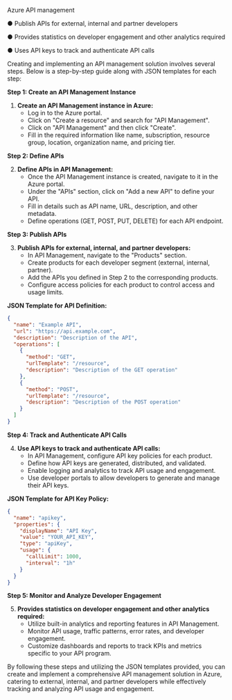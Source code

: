 Azure API management 

●	Publish APIs for external, internal and partner developers



●	Provides statistics on developer engagement and other analytics required



●	Uses API keys to track and authenticate API calls

 





Creating and implementing an API management solution involves several steps. Below is a step-by-step guide along with JSON templates for each step:

**Step 1: Create an API Management Instance**

1. **Create an API Management instance in Azure:**
   - Log in to the Azure portal.
   - Click on "Create a resource" and search for "API Management".
   - Click on "API Management" and then click "Create".
   - Fill in the required information like name, subscription, resource group, location, organization name, and pricing tier.

**Step 2: Define APIs**

2. **Define APIs in API Management:**
   - Once the API Management instance is created, navigate to it in the Azure portal.
   - Under the "APIs" section, click on "Add a new API" to define your API.
   - Fill in details such as API name, URL, description, and other metadata.
   - Define operations (GET, POST, PUT, DELETE) for each API endpoint.

**Step 3: Publish APIs**

3. **Publish APIs for external, internal, and partner developers:**
   - In API Management, navigate to the "Products" section.
   - Create products for each developer segment (external, internal, partner).
   - Add the APIs you defined in Step 2 to the corresponding products.
   - Configure access policies for each product to control access and usage limits.

**JSON Template for API Definition:**

```json
{
  "name": "Example API",
  "url": "https://api.example.com",
  "description": "Description of the API",
  "operations": [
    {
      "method": "GET",
      "urlTemplate": "/resource",
      "description": "Description of the GET operation"
    },
    {
      "method": "POST",
      "urlTemplate": "/resource",
      "description": "Description of the POST operation"
    }
  ]
}
```

**Step 4: Track and Authenticate API Calls**

4. **Use API keys to track and authenticate API calls:**
   - In API Management, configure API key policies for each product.
   - Define how API keys are generated, distributed, and validated.
   - Enable logging and analytics to track API usage and engagement.
   - Use developer portals to allow developers to generate and manage their API keys.

**JSON Template for API Key Policy:**

```json
{
  "name": "apikey",
  "properties": {
    "displayName": "API Key",
    "value": "YOUR_API_KEY",
    "type": "apiKey",
    "usage": {
      "callLimit": 1000,
      "interval": "1h"
    }
  }
}
```

**Step 5: Monitor and Analyze Developer Engagement**

5. **Provides statistics on developer engagement and other analytics required:**
   - Utilize built-in analytics and reporting features in API Management.
   - Monitor API usage, traffic patterns, error rates, and developer engagement.
   - Customize dashboards and reports to track KPIs and metrics specific to your API program.

By following these steps and utilizing the JSON templates provided, you can create and implement a comprehensive API management solution in Azure, catering to external, internal, and partner developers while effectively tracking and analyzing API usage and engagement.
